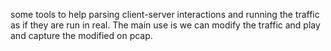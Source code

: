some tools to help parsing client-server interactions and running the traffic as if they are run in real.
The main use is we can modify the traffic and play and capture the modified on pcap.
